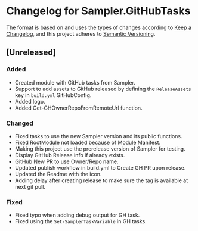 # Changelog for Sampler.GitHubTasks

The format is based on and uses the types of changes according to [Keep a Changelog](https://keepachangelog.com/en/1.0.0/),
and this project adheres to [Semantic Versioning](https://semver.org/spec/v2.0.0.html).

## [Unreleased]

### Added

- Created module with GitHub tasks from Sampler.
- Support to add assets to GitHub released by defining the `ReleaseAssets` key in `build.yml` GitHubConfig.
- Added logo.
- Added Get-GHOwnerRepoFromRemoteUrl function.

### Changed

- Fixed tasks to use the new Sampler version and its public functions.
- Fixed RootModule not loaded because of Module Manifest.
- Making this project use the prerelease version of Sampler for testing.
- Display GitHub Release info if already exists.
- GitHub New PR to use Owner/Repo name.
- Updated publish workflow in build.yml to Create GH PR upon release.
- Updated the Readme with the icon.
- Adding delay after creating release to make sure the tag is available at next git pull.

### Fixed

- Fixed typo when adding debug output for GH task.
- Fixed using the `Set-SamplerTaskVariable` in GH tasks.
